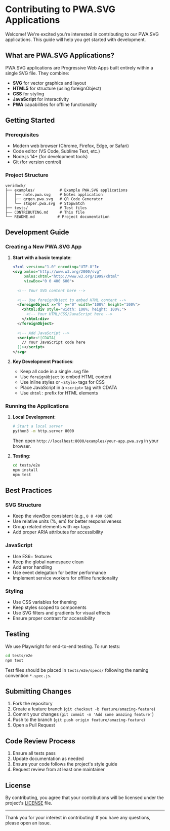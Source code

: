 # Contributing to PWA.SVG Applications

Welcome! We're excited you're interested in contributing to our PWA.SVG applications. This guide will help you get started with development.

## What are PWA.SVG Applications?

PWA.SVG applications are Progressive Web Apps built entirely within a single SVG file. They combine:
- **SVG** for vector graphics and layout
- **HTML5** for structure (using foreignObject)
- **CSS** for styling
- **JavaScript** for interactivity
- **PWA** capabilities for offline functionality

## Getting Started

### Prerequisites

- Modern web browser (Chrome, Firefox, Edge, or Safari)
- Code editor (VS Code, Sublime Text, etc.)
- Node.js 14+ (for development tools)
- Git (for version control)

### Project Structure

```
veridock/
├── examples/           # Example PWA.SVG applications
│   ├── note.pwa.svg    # Notes application
│   ├── qrgen.pwa.svg   # QR Code Generator
│   └── stoper.pwa.svg  # Stopwatch
├── tests/              # Test files
├── CONTRIBUTING.md     # This file
└── README.md          # Project documentation
```

## Development Guide

### Creating a New PWA.SVG App

1. **Start with a basic template**:
   ```svg
   <?xml version="1.0" encoding="UTF-8"?>
   <svg xmlns="http://www.w3.org/2000/svg" 
        xmlns:xhtml="http://www.w3.org/1999/xhtml"
        viewBox="0 0 400 600">
     
     <!-- Your SVG content here -->
     
     <!-- Use foreignObject to embed HTML content -->
     <foreignObject x="0" y="0" width="100%" height="100%">
       <xhtml:div style="width: 100%; height: 100%;">
         <!-- Your HTML/CSS/JavaScript here -->
       </xhtml:div>
     </foreignObject>
     
     <!-- Add JavaScript -->
     <script><![CDATA[
       // Your JavaScript code here
     ]]></script>
   </svg>
   ```

2. **Key Development Practices**:
   - Keep all code in a single .svg file
   - Use `foreignObject` to embed HTML content
   - Use inline styles or `<style>` tags for CSS
   - Place JavaScript in a `<script>` tag with CDATA
   - Use `xhtml:` prefix for HTML elements

### Running the Applications

1. **Local Development**:
   ```bash
   # Start a local server
   python3 -m http.server 8000
   ```
   Then open `http://localhost:8000/examples/your-app.pwa.svg` in your browser.

2. **Testing**:
   ```bash
   cd tests/e2e
   npm install
   npm test
   ```

## Best Practices

### SVG Structure
- Keep the viewBox consistent (e.g., `0 0 400 600`)
- Use relative units (%, em) for better responsiveness
- Group related elements with `<g>` tags
- Add proper ARIA attributes for accessibility

### JavaScript
- Use ES6+ features
- Keep the global namespace clean
- Add error handling
- Use event delegation for better performance
- Implement service workers for offline functionality

### Styling
- Use CSS variables for theming
- Keep styles scoped to components
- Use SVG filters and gradients for visual effects
- Ensure proper contrast for accessibility

## Testing

We use Playwright for end-to-end testing. To run tests:

```bash
cd tests/e2e
npm test
```

Test files should be placed in `tests/e2e/specs/` following the naming convention `*.spec.js`.

## Submitting Changes

1. Fork the repository
2. Create a feature branch (`git checkout -b feature/amazing-feature`)
3. Commit your changes (`git commit -m 'Add some amazing feature'`)
4. Push to the branch (`git push origin feature/amazing-feature`)
5. Open a Pull Request

## Code Review Process

1. Ensure all tests pass
2. Update documentation as needed
3. Ensure your code follows the project's style guide
4. Request review from at least one maintainer

## License

By contributing, you agree that your contributions will be licensed under the project's [LICENSE](LICENSE) file.

---

Thank you for your interest in contributing! If you have any questions, please open an issue.
